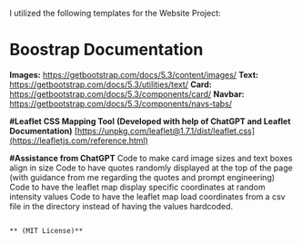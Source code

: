 I utilized the following templates for the Website Project:

# Boostrap Documentation

**Images:**
https://getbootstrap.com/docs/5.3/content/images/
**Text:**
https://getbootstrap.com/docs/5.3/utilities/text/
**Card:**
https://getbootstrap.com/docs/5.3/components/card/
**Navbar:**
https://getbootstrap.com/docs/5.3/components/navs-tabs/

**#Leaflet CSS Mapping Tool** **(Developed with help of ChatGPT and Leaflet Documentation)**
[https://unpkg.com/leaflet@1.7.1/dist/leaflet.css](https://leafletjs.com/reference.html)


**#Assistance from ChatGPT**
Code to make card image sizes and text boxes align in size
Code to have quotes randomly displayed at the top of the page (with guidance from me regarding the quotes and prompt engineering)
Code to have the leaflet map display specific coordinates at random intensity values
Code to have the leaflet map load coordinates from a csv file in the directory instead of having the values hardcoded.


```

** (MIT License)**
